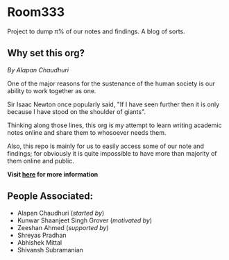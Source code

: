 # Room333

Project to dump π% of our notes and findings. A blog of sorts.

## Why set this org?

*By Alapan Chaudhuri*

One of the major reasons for the sustenance of the human society is our ability to work together as one.

Sir Isaac Newton once popularly said, "If I have seen further then it is only because I have stood on the shoulder of giants".

Thinking along those lines, this org is my attempt to learn writing academic notes online and share them to whosoever needs them.

Also, this repo is mainly for us to easily access some of our note and findings; for obviously it is quite impossible to have more than majority of them online and public.

**Visit [here](room333.github.io) for more information**

## People Associated:
- Alapan Chaudhuri (*started by*)
- Kunwar Shaanjeet Singh Grover (*motivated by*)
- Zeeshan Ahmed (*supported by*)
- Shreyas Pradhan
- Abhishek Mittal
- Shivansh Subramanian

